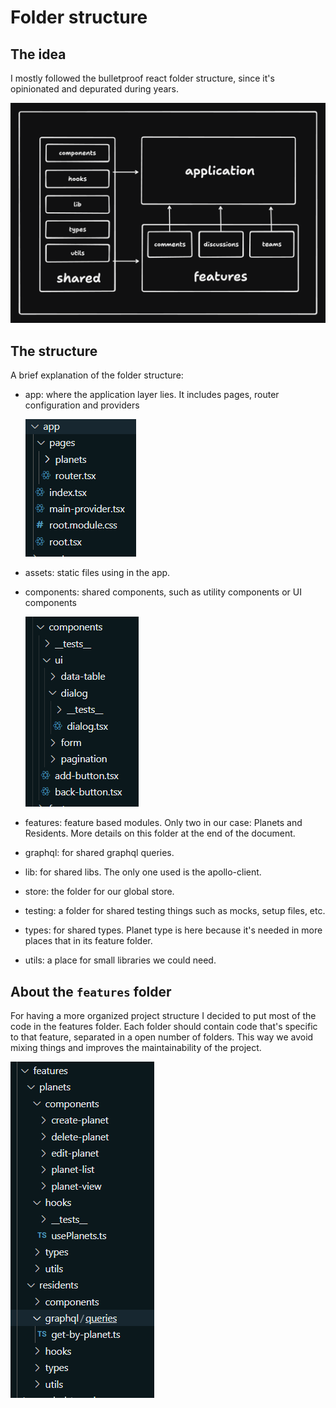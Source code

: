 # Folder structure

## The idea
I mostly followed the bulletproof react folder structure, since it's opinionated and depurated during years.

![alt text](image-3.png)

## The structure

A brief explanation of the folder structure:

- app: where the application layer lies. It includes pages, router configuration and providers

  ![alt text](image.png)

- assets: static files using in the app.
- components: shared components, such as utility components or UI components

  ![alt text](image-1.png)

- features: feature based modules. Only two in our case: Planets and Residents. More details on this folder at the end of the document.
- graphql: for shared graphql queries.
- lib: for shared libs. The only one used is the apollo-client.
- store: the folder for our global store.
- testing: a folder for shared testing things such as mocks, setup files, etc.
- types: for shared types. Planet type is here because it's needed in more places that in its feature folder.
- utils: a place for small libraries we could need.

## About the `features` folder

For having a more organized project structure I decided to put most of the code in the features folder. Each folder should contain code that's specific to that feature, separated in a open number of folders. This way we avoid mixing things and improves the maintainability of the project.


![alt text](image-2.png)

